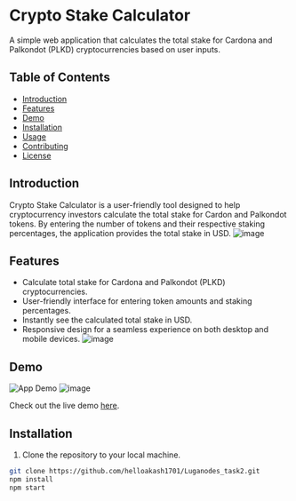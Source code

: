 # Crypto Stake Calculator


A simple web application that calculates the total stake for Cardona and Palkondot (PLKD) cryptocurrencies based on user inputs.

## Table of Contents

- [Introduction](#introduction)
- [Features](#features)
- [Demo](#demo)
- [Installation](#installation)
- [Usage](#usage)
- [Contributing](#contributing)
- [License](#license)

## Introduction

Crypto Stake Calculator is a user-friendly tool designed to help cryptocurrency investors calculate the total stake for Cardon and Palkondot tokens. By entering the number of tokens and their respective staking percentages, the application provides the total stake in USD.
![image](https://github.com/helloakash1701/Luganodes_task2/assets/80618499/a52277eb-70e5-4663-be9b-601d3257ee22)

## Features

- Calculate total stake for Cardona and Palkondot (PLKD) cryptocurrencies.
- User-friendly interface for entering token amounts and staking percentages.
- Instantly see the calculated total stake in USD.
- Responsive design for a seamless experience on both desktop and mobile devices.
![image](https://github.com/helloakash1701/Luganodes_task2/assets/80618499/d3d8e343-791e-413f-b6b8-e60ee4b20c1a)

## Demo

![App Demo](app_demo.gif)
![image](https://github.com/helloakash1701/Luganodes_task2/assets/80618499/c837aebf-05d3-4e1d-9370-b8e42ab572db)

Check out the live demo [here](https://drive.google.com/file/d/1BRA8Uu3zHwqKXa0kH4kuJUAJ-kEaUq9t/view?usp=sharing).

## Installation

1. Clone the repository to your local machine.

```bash
git clone https://github.com/helloakash1701/Luganodes_task2.git
npm install
npm start
```
